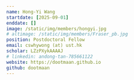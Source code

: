 ```yaml
---
name: Hong-Yi Wang
startdate: [2025-09-01]
enddate: []
image: /static/img/members/hongyi.jpg
# altimage: /static/img/members/Fraser_pb.jpg
position: Postdoctoral Fellow
email: cswhywong (at) ust.hk
scholar: LZzPXykAAAAJ
# linkedin: andong-tan-785661122
website: https://dootmaan.github.io
github: dootmaan
---
```

